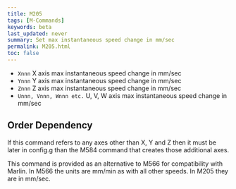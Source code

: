 ```yaml
---
title: M205
tags: [M-Commands] 
keywords: beta 
last_updated: never 
summary: Set max instantaneous speed change in mm/sec 
permalink: M205.html
toc: false 
---
```



* `Xnnn` X axis max instantaneous speed change in mm/sec
* `Ynnn` Y axis max instantaneous speed change in mm/sec
* `Znnn` Z axis max instantaneous speed change in mm/sec
* `Unnn, Vnnn, Wnnn etc.` U, V, W axis  max instantaneous speed change in mm/sec

## Order Dependency

If this command refers to any axes other than X, Y and Z then it must be later in config.g than the M584 command that creates those additional axes.

This command is provided as an alternative to M566 for compatibility with Marlin. In M566 the units are mm/min as with all other speeds. In M205 they are in mm/sec.

